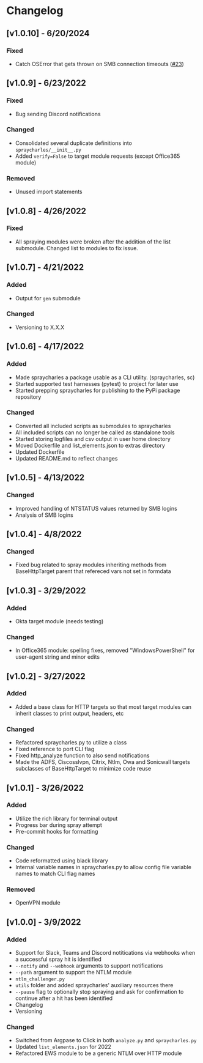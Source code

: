 # Changelog
## [v1.0.10] - 6/20/2024
### Fixed
- Catch OSError that gets thrown on SMB connection timeouts ([#23](https://github.com/Tw1sm/spraycharles/issues/23))

## [v1.0.9] - 6/23/2022
### Fixed
- Bug sending Discord notifications

### Changed
- Consolidated several duplicate definitions into `spraycharles/__init__.py`
- Added `verify=False` to target module requests (except Office365 module)

### Removed
- Unused import statements

## [v1.0.8] - 4/26/2022
### Fixed
- All spraying modules were broken after the addition of the list submodule. Changed list to modules to fix issue.

## [v1.0.7] - 4/21/2022
### Added
- Output for `gen` submodule

### Changed
- Versioning to X.X.X

## [v1.0.6] - 4/17/2022
### Added
- Made spraycharles a package usable as a CLI utility. (spraycharles, sc)
- Started supported test harnesses (pytest) to project for later use
- Started prepping spraycharles for publishing to the PyPi package repository

### Changed
- Converted all included scripts as submodules to spraycharles
- All included scripts can no longer be called as standalone tools
- Started storing logfiles and csv output in user home directory
- Moved Dockerfile and list_elements.json to extras directory
- Updated Dockerfile
- Updated README.md to reflect changes

## [v1.0.5] - 4/13/2022
### Changed
- Improved handling of NTSTATUS values returned by SMB logins
- Analysis of SMB logins

## [v1.0.4] - 4/8/2022
### Changed
- Fixed bug related to spray modules inheriting methods from BaseHttpTarget parent that refereced vars not set in formdata

## [v1.0.3] - 3/29/2022
### Added
- Okta target module (needs testing)
### Changed
- In Office365 module: spelling fixes, removed "WindowsPowerShell" for user-agent string and minor edits

## [v1.0.2] - 3/27/2022
### Added
- Added a base class for HTTP targets so that most target modules can inherit classes to print output, headers, etc
### Changed
- Refactored spraycharles.py to utilize a class
- Fixed reference to port CLI flag
- Fixed http_analyze function to also send notifications
- Made the ADFS, Ciscosslvpn, Citrix, Ntlm, Owa and Sonicwall targets subclasses of BaseHttpTarget to minimize code reuse

## [v1.0.1] - 3/26/2022
### Added
- Utilize the rich library for terminal output
- Progress bar during spray attempt
- Pre-commit hooks for formatting
### Changed
- Code reformatted using black library
- Internal variable names in spraycharles.py to allow config file variable names to match CLI flag names
### Removed
- OpenVPN module

## [v1.0.0] - 3/9/2022
### Added
- Support for Slack, Teams and Discord notitications via webhooks when a successful spray hit is identified
- `--notify` and `--webhook` arguments to support notifications
- `--path` argument to support the NTLM module
- `ntlm_challenger.py`
- `utils` folder and added spraycharles' auxiliary resources there
- `--pause` flag to optionally stop spraying and ask for confirmation to continue after a hit has been identified
- Changelog
- Versioning
### Changed
- Switched from Argpase to Click in both `analyze.py` and `spraycharles.py`
- Updated `list_elements.json` for 2022
- Refactored EWS module to be a generic NTLM over HTTP module

